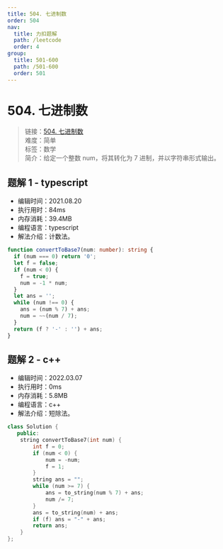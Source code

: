 ```yaml
---
title: 504. 七进制数
order: 504
nav:
  title: 力扣题解
  path: /leetcode
  order: 4
group:
  title: 501-600
  path: /501-600
  order: 501
---
```


# 504. 七进制数

> 链接：[504. 七进制数](https://leetcode-cn.com/problems/base-7/)  
> 难度：简单  
> 标签：数学  
> 简介：给定一个整数 num，将其转化为 7 进制，并以字符串形式输出。

## 题解 1 - typescript

- 编辑时间：2021.08.20
- 执行用时：84ms
- 内存消耗：39.4MB
- 编程语言：typescript
- 解法介绍：计数法。

```typescript
function convertToBase7(num: number): string {
  if (num === 0) return '0';
  let f = false;
  if (num < 0) {
    f = true;
    num = -1 * num;
  }
  let ans = '';
  while (num !== 0) {
    ans = (num % 7) + ans;
    num = ~~(num / 7);
  }
  return (f ? '-' : '') + ans;
}
```

## 题解 2 - c++

- 编辑时间：2022.03.07
- 执行用时：0ms
- 内存消耗：5.8MB
- 编程语言：c++
- 解法介绍：短除法。

```cpp
class Solution {
   public:
    string convertToBase7(int num) {
        int f = 0;
        if (num < 0) {
            num = -num;
            f = 1;
        }
        string ans = "";
        while (num >= 7) {
            ans = to_string(num % 7) + ans;
            num /= 7;
        }
        ans = to_string(num) + ans;
        if (f) ans = "-" + ans;
        return ans;
    }
};
```
